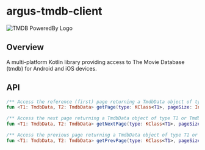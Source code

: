 # argus-tmdb-client

![TMDB PoweredBy Logo](images/powered-by-tmdb.png)

## Overview

A multi-platform Kotlin library providing access to The Movie Database (tmdb) for Android and iOS devices.

## API

```kotlin
/** Access the reference (first) page returning a TmdbData object of type T1 or TmdbError.*/
fun <T1: TmdbData, T2: TmdbData> getPage(type: KClass<T1>, pageSize: Int): Page<T2>

/** Access the next page returning a TmdbData object of type T1 or TmdbError.*/
fun <T1: TmdbData, T2: TmdbData> getNextPage(type: KClass<T1>, pageSize: Int, Page<T1>): Page<T2>

/** Access the previous page returning a TmdbData object of type T1 or TmdbError.*/
fun <T1: TmdbData, T2: TmdbData> getPrevPage(type: KClass<T1>, pageSize: Int, Page<T1>): Page<T2>

```
